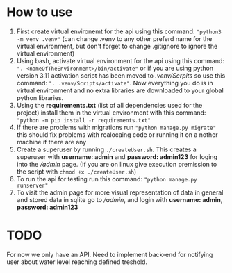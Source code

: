 # How to use
1) First create virtual environemt for the api using this command: `"python3 -m venv .venv"` (can change .venv to any other preferd name for the virtual environment, but don't forget to change .gitignore to ignore the virtual environment)
2) Using bash, activate virtual environment for the api using this command: `". <nameOfTheEnvironment>/bin/activate"` or if you are using python version 3.11 activation script has been moved to _.venv/Scrpits_ so use this command: `". .venv/Scripts/activate"`. Now everything you do is in virtual environment and no extra libraries are downloaded to your global python libraries.
3) Using the **requirements.txt** (list of all dependencies used for the project) install them in the virtual environment with this command: `"python -m pip install -r requirements.txt"`
4) If there are problems with migrations run `"python manage.py migrate"` this should fix problems with realocaing code or running it on a nother machine if there are any
5) Create a superuser by running `./createUser.sh`. This creates a superuser with **username: admin** and **password: admin123** for loging into the _/admin_ page. (If you are on linux give execution premission to the script with `chmod +x ./createUser.sh`)
6) To run the api for testing run this command: `"python manage.py runserver"`
7) To visit the admin page for more visual representation of data in general and stored data in sqlite go to _/admin_, and login with **username: admin**, **password: admin123**

# TODO
For now we only have an API. Need to implement back-end for notifying user about water level reaching defined treshold.

